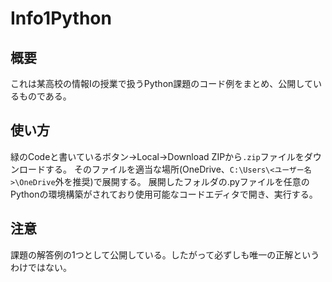 # Info1Python

## 概要
これは某高校の情報Ⅰの授業で扱うPython課題のコード例をまとめ、公開しているものである。

## 使い方
緑のCodeと書いているボタン→Local→Download ZIPから```.zip```ファイルをダウンロードする。
そのファイルを適当な場所(OneDrive、```C:\Users\<ユーザー名>\OneDrive```外を推奨)で展開する。
展開したフォルダの.pyファイルを任意のPythonの環境構築がされており使用可能なコードエディタで開き、実行する。

## 注意
課題の解答例の1つとして公開している。したがって必ずしも唯一の正解というわけではない。
